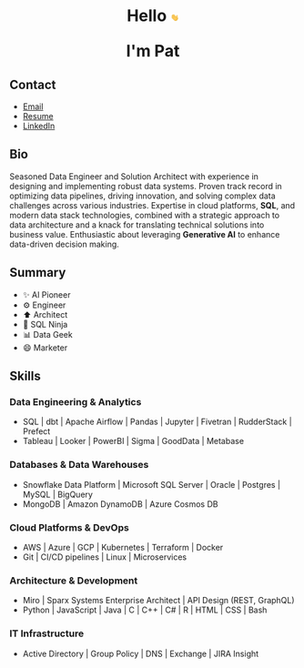 <h1 align="center">
Hello <img src="images/waving-hand.gif" width="3%">

I'm Pat
</h1>

## Contact
* [Email](mailto:hello@patbierkortte.com)
* [Resume](https://www.patbierkortte.com/Bierkortte-Patrick-Resume.pdf)
* [LinkedIn](https://www.linkedin.com/in/pbierkortte)

## Bio
Seasoned Data Engineer and Solution Architect with experience in designing and implementing robust data systems. Proven track record in optimizing data pipelines, driving innovation, and solving complex data challenges across various industries. Expertise in cloud platforms, **SQL**, and modern data stack technologies, combined with a strategic approach to data architecture and a knack for translating technical solutions into business value. Enthusiastic about leveraging **Generative AI** to enhance data-driven decision making.

## Summary
* :sparkles: AI Pioneer
* :gear: Engineer
* :arrow_up: Architect
* :martial_arts_uniform: SQL Ninja
* :bar_chart: Data Geek
* :smile: Marketer

## Skills
### Data Engineering & Analytics
* SQL | dbt | Apache Airflow | Pandas | Jupyter | Fivetran | RudderStack | Prefect
* Tableau | Looker | PowerBI | Sigma | GoodData | Metabase

### Databases & Data Warehouses
* Snowflake Data Platform | Microsoft SQL Server | Oracle | Postgres | MySQL | BigQuery
* MongoDB | Amazon DynamoDB | Azure Cosmos DB

### Cloud Platforms & DevOps
* AWS | Azure | GCP | Kubernetes | Terraform | Docker
* Git | CI/CD pipelines | Linux | Microservices

### Architecture & Development
* Miro | Sparx Systems Enterprise Architect | API Design (REST, GraphQL)
* Python | JavaScript | Java | C | C++ | C# | R | HTML | CSS | Bash

### IT Infrastructure
* Active Directory | Group Policy | DNS | Exchange | JIRA Insight

<img src="https://us-central1-trackgit-analytics.cloudfunctions.net/token/ping/kvznbkuddqzzm08c88ak" width="1" height="1"/>

